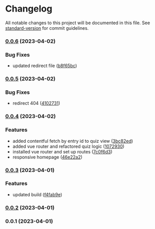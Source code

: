 # Changelog

All notable changes to this project will be documented in this file. See [standard-version](https://github.com/conventional-changelog/standard-version) for commit guidelines.

### [0.0.6](https://github.com/sebastianO1995/vue-quiz/compare/v0.0.5...v0.0.6) (2023-04-02)


### Bug Fixes

* updated redirect file ([b8f65bc](https://github.com/sebastianO1995/vue-quiz/commit/b8f65bccb575d89a19118cfbfb5e37033fc6b67b))

### [0.0.5](https://github.com/sebastianO1995/vue-quiz/compare/v0.0.4...v0.0.5) (2023-04-02)


### Bug Fixes

* redirect 404 ([4102731](https://github.com/sebastianO1995/vue-quiz/commit/41027316a691a22736de9729350454f0930be915))

### [0.0.4](https://github.com/sebastianO1995/vue-quiz/compare/v0.0.3...v0.0.4) (2023-04-02)


### Features

* added contentful fetch by entry id to quiz view ([3bc82ed](https://github.com/sebastianO1995/vue-quiz/commit/3bc82ed52dbac94e4d4c4ab0db38d2bf9c3b550f))
* added vue router and refactored quiz logic ([1072930](https://github.com/sebastianO1995/vue-quiz/commit/1072930f73adbac2876ebbd9726ac6b695beba9f))
* installed vue router and set up routes ([7c0f6d3](https://github.com/sebastianO1995/vue-quiz/commit/7c0f6d3416f7ab86f5ea9bf22cfc3d4f0e56752a))
* responsive homepage ([46e22a2](https://github.com/sebastianO1995/vue-quiz/commit/46e22a2357d768ed62064db2a79ec3ab32adfc13))

### [0.0.3](https://github.com/sebastianO1995/vue-quiz/compare/v0.0.2...v0.0.3) (2023-04-01)


### Features

* updated build ([f4fab9e](https://github.com/sebastianO1995/vue-quiz/commit/f4fab9e7c078f6271e149dbc7c81f54de706f60c))

### [0.0.2](https://github.com/sebastianO1995/vue-quiz/compare/v0.0.1...v0.0.2) (2023-04-01)

### 0.0.1 (2023-04-01)
